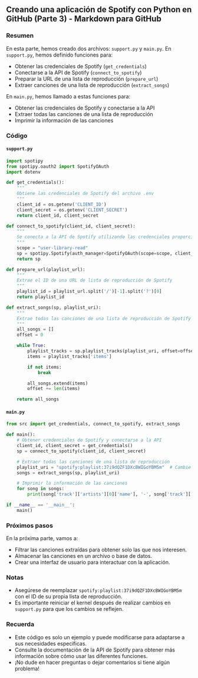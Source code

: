 ## Creando una aplicación de Spotify con Python en GitHub (Parte 3) - Markdown para GitHub

### Resumen

En esta parte, hemos creado dos archivos: `support.py` y `main.py`. En `support.py`, hemos definido funciones para:

* Obtener las credenciales de Spotify (`get_credentials`)
* Conectarse a la API de Spotify (`connect_to_spotify`)
* Preparar la URL de una lista de reproducción (`prepare_url`)
* Extraer canciones de una lista de reproducción (`extract_songs`)

En `main.py`, hemos llamado a estas funciones para:

* Obtener las credenciales de Spotify y conectarse a la API
* Extraer todas las canciones de una lista de reproducción
* Imprimir la información de las canciones

### Código

#### `support.py`

```python
import spotipy
from spotipy.oauth2 import SpotifyOAuth
import dotenv

def get_credentials():
    """
    Obtiene las credenciales de Spotify del archivo .env
    """
    client_id = os.getenv('CLIENT_ID')
    client_secret = os.getenv('CLIENT_SECRET')
    return client_id, client_secret

def connect_to_spotify(client_id, client_secret):
    """
    Se conecta a la API de Spotify utilizando las credenciales proporcionadas
    """
    scope = "user-library-read"
    sp = spotipy.Spotify(auth_manager=SpotifyOAuth(scope=scope, client_id=client_id, client_secret=client_secret))
    return sp

def prepare_url(playlist_url):
    """
    Extrae el ID de una URL de lista de reproducción de Spotify
    """
    playlist_id = playlist_url.split('/')[-1].split('?')[0]
    return playlist_id

def extract_songs(sp, playlist_uri):
    """
    Extrae todas las canciones de una lista de reproducción de Spotify
    """
    all_songs = []
    offset = 0

    while True:
        playlist_tracks = sp.playlist_tracks(playlist_uri, offset=offset, limit=100)
        items = playlist_tracks['items']

        if not items:
            break

        all_songs.extend(items)
        offset += len(items)

    return all_songs
```

#### `main.py`

```python
from src import get_credentials, connect_to_spotify, extract_songs

def main():
    # Obtener credenciales de Spotify y conectarse a la API
    client_id, client_secret = get_credentials()
    sp = connect_to_spotify(client_id, client_secret)

    # Extraer todas las canciones de una lista de reproducción
    playlist_uri = "spotify:playlist:37i9dQZF1DXcBWIGoYBM5m"  # Cambie por su ID de lista de reproducción
    songs = extract_songs(sp, playlist_uri)

    # Imprimir la información de las canciones
    for song in songs:
        print(song['track']['artists'][0]['name'], '-', song['track']['name'])

if __name__ == '__main__':
    main()
```

### Próximos pasos

En la próxima parte, vamos a:

* Filtrar las canciones extraídas para obtener solo las que nos interesen.
* Almacenar las canciones en un archivo o base de datos.
* Crear una interfaz de usuario para interactuar con la aplicación.

### Notas

* Asegúrese de reemplazar `spotify:playlist:37i9dQZF1DXcBWIGoYBM5m` con el ID de su propia lista de reproducción.
* Es importante reiniciar el kernel después de realizar cambios en `support.py` para que los cambios se reflejen.

### Recuerda

* Este código es solo un ejemplo y puede modificarse para adaptarse a sus necesidades específicas.
* Consulte la documentación de la API de Spotify para obtener más información sobre cómo usar las diferentes funciones.
* ¡No dude en hacer preguntas o dejar comentarios si tiene algún problema!